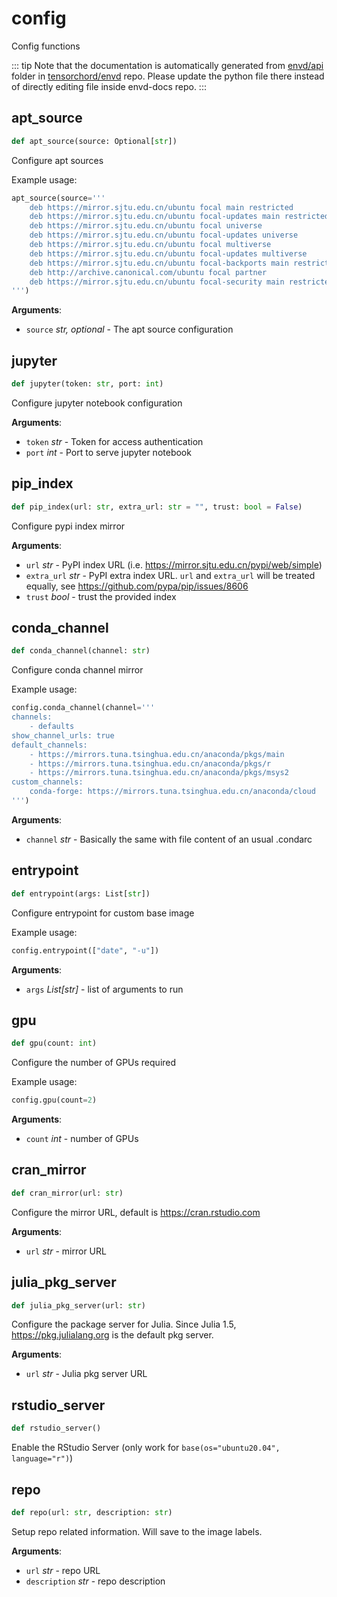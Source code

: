 # config

Config functions

::: tip
Note that the documentation is automatically generated from [envd/api](https://github.com/tensorchord/envd/tree/main/envd/api) folder
in [tensorchord/envd](https://github.com/tensorchord/envd/tree/main/envd/api) repo.
Please update the python file there instead of directly editing file inside envd-docs repo.
:::

## apt\_source

```python
def apt_source(source: Optional[str])
```

Configure apt sources

Example usage:

```python
apt_source(source='''
    deb https://mirror.sjtu.edu.cn/ubuntu focal main restricted
    deb https://mirror.sjtu.edu.cn/ubuntu focal-updates main restricted
    deb https://mirror.sjtu.edu.cn/ubuntu focal universe
    deb https://mirror.sjtu.edu.cn/ubuntu focal-updates universe
    deb https://mirror.sjtu.edu.cn/ubuntu focal multiverse
    deb https://mirror.sjtu.edu.cn/ubuntu focal-updates multiverse
    deb https://mirror.sjtu.edu.cn/ubuntu focal-backports main restricted universe multiverse
    deb http://archive.canonical.com/ubuntu focal partner
    deb https://mirror.sjtu.edu.cn/ubuntu focal-security main restricted universe multiverse
''')
```

**Arguments**:

- `source` _str, optional_ - The apt source configuration

## jupyter

```python
def jupyter(token: str, port: int)
```

Configure jupyter notebook configuration

**Arguments**:

- `token` _str_ - Token for access authentication
- `port` _int_ - Port to serve jupyter notebook

## pip\_index

```python
def pip_index(url: str, extra_url: str = "", trust: bool = False)
```

Configure pypi index mirror

**Arguments**:

- `url` _str_ - PyPI index URL (i.e. https://mirror.sjtu.edu.cn/pypi/web/simple)
- `extra_url` _str_ - PyPI extra index URL. `url` and `extra_url` will be
  treated equally, see https://github.com/pypa/pip/issues/8606
- `trust` _bool_ - trust the provided index

## conda\_channel

```python
def conda_channel(channel: str)
```

Configure conda channel mirror

Example usage:

```python
config.conda_channel(channel='''
channels:
    - defaults
show_channel_urls: true
default_channels:
    - https://mirrors.tuna.tsinghua.edu.cn/anaconda/pkgs/main
    - https://mirrors.tuna.tsinghua.edu.cn/anaconda/pkgs/r
    - https://mirrors.tuna.tsinghua.edu.cn/anaconda/pkgs/msys2
custom_channels:
    conda-forge: https://mirrors.tuna.tsinghua.edu.cn/anaconda/cloud
''')
```

**Arguments**:

- `channel` _str_ - Basically the same with file content of an usual .condarc

## entrypoint

```python
def entrypoint(args: List[str])
```

Configure entrypoint for custom base image

Example usage:

```python
config.entrypoint(["date", "-u"])
```

**Arguments**:

- `args` _List[str]_ - list of arguments to run

## gpu

```python
def gpu(count: int)
```

Configure the number of GPUs required

Example usage:

```python
config.gpu(count=2)
```

**Arguments**:

- `count` _int_ - number of GPUs

## cran\_mirror

```python
def cran_mirror(url: str)
```

Configure the mirror URL, default is https://cran.rstudio.com

**Arguments**:

- `url` _str_ - mirror URL

## julia\_pkg\_server

```python
def julia_pkg_server(url: str)
```

Configure the package server for Julia.
Since Julia 1.5, https://pkg.julialang.org is the default pkg server.

**Arguments**:

- `url` _str_ - Julia pkg server URL

## rstudio\_server

```python
def rstudio_server()
```

Enable the RStudio Server (only work for `base(os="ubuntu20.04", language="r")`)

## repo

```python
def repo(url: str, description: str)
```

Setup repo related information. Will save to the image labels.

**Arguments**:

- `url` _str_ - repo URL
- `description` _str_ - repo description


